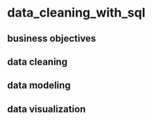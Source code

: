 # data_cleaning_with_sql

## business objectives

## data cleaning

## data modeling 

## data visualization
